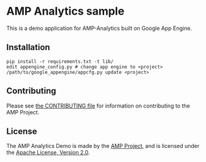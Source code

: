 <!---
Copyright 2015 The AMP HTML Authors. All Rights Reserved.

Licensed under the Apache License, Version 2.0 (the "License");
you may not use this file except in compliance with the License.
You may obtain a copy of the License at

      http://www.apache.org/licenses/LICENSE-2.0

Unless required by applicable law or agreed to in writing, software
distributed under the License is distributed on an "AS-IS" BASIS,
WITHOUT WARRANTIES OR CONDITIONS OF ANY KIND, either express or implied.
See the License for the specific language governing permissions and
limitations under the License.
-->
# AMP Analytics sample

This is a demo application for AMP-Analytics built on Google App Engine.

## Installation

```none
pip install -r requirements.txt -t lib/
edit appengine_config.py # change app engine to <project>
/path/to/google_appengine/appcfg.py update <project>
```

## Contributing

Please see [the CONTRIBUTING file](CONTRIBUTING.md) for information on contributing to the AMP Project.

## License

The AMP Analytics Demo is made by the [AMP Project](https://www.ampproject.org/), and is licensed under the [Apache License, Version 2.0](LICENSE).
